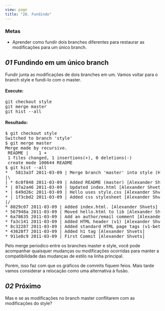 ```yaml
---
view: page
title: "28. Fundindo"
---
```


<h3>Metas</h3>

<ul><li>Aprender como fundir dois branches diferentes para restaurar as modificações para um único branch.</li></ul>

<h2><em>01</em> Fundindo em um único branch</h2>

<p>Fundir junta as modificações de dois branches em um. Vamos voltar para o branch style e fundi-lo com o master.</p>

<h4 class="h4-pre">Execute:</h4>

<pre class="instructions">git checkout style
git merge master
git hist --all</pre>

<h4 class="h4-pre">Resultado:</h4>

<pre class="sample">$ git checkout style
Switched to branch 'style'
$ git merge master
Merge made by recursive.
 README |    1 +
 1 files changed, 1 insertions(+), 0 deletions(-)
 create mode 100644 README
$ git hist --all
*   5813a3f 2011-03-09 | Merge branch 'master' into style (HEAD, style) [Alexander Shvets]
|\  
| * 6c0f848 2011-03-09 | Added README (master) [Alexander Shvets]
* | 07a2a46 2011-03-09 | Updated index.html [Alexander Shvets]
* | 649d26c 2011-03-09 | Hello uses style.css [Alexander Shvets]
* | 1f3cbd2 2011-03-09 | Added css stylesheet [Alexander Shvets]
|/  
* 8029c07 2011-03-09 | Added index.html. [Alexander Shvets]
* 567948a 2011-03-09 | Moved hello.html to lib [Alexander Shvets]
* 6a78635 2011-03-09 | Add an author/email comment [Alexander Shvets]
* fa3c141 2011-03-09 | Added HTML header (v1) [Alexander Shvets]
* 8c32287 2011-03-09 | Added standard HTML page tags (v1-beta) [Alexander Shvets]
* 43628f7 2011-03-09 | Added h1 tag [Alexander Shvets]
* 911e8c9 2011-03-09 | First Commit [Alexander Shvets]</pre>

<p>Pelo merge periodico entre os branches master e style, você pode acompanhar quaisquer mudanças ou modificações ocorridas para manter a compatibilidade das mudanças de estilo na linha principal.</p>

<p>Porém, isso faz com que os gráficos de commits fiquem feios. Mais tarde vamos considerar a relocação como uma alternativa à fusão.</p>

<h2><em>02</em> Próximo</h2>

<p>Mas e se as modificações no branch master conflitarem com as modificações do style?</p>
